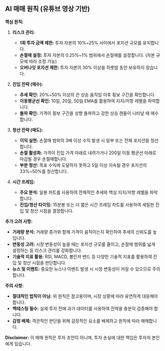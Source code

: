 ## AI 매매 원칙 (유튜브 영상 기반)

**핵심 원칙:**

1. **리스크 관리:**
   - **1회 투자 금액 제한:** 투자 자본의 10%~25% 사이에서 포지션 규모를 유지합니다.
   - **손절매 설정:** 투자 자본의 0.25%~1% 범위에서 손절매를 설정합니다. (자본 규모에 따라 조정 가능)
   - **오버나잇 포지션 제한:** 투자 자본의 30% 이상을 하룻밤 동안 보유하지 않습니다.

2. **진입 전략 (매수):**
   - **추세 확인:** 20%~50% 이상의 큰 상승 움직임 이후 횡보 구간을 확인합니다.
   - **이동평균선 확인:** 10일, 20일, 50일 EMA를 활용하여 지지/저항 레벨을 파악합니다.
   - **돌파 확인:** 가격이 횡보 구간을 상향 돌파하고 강한 상승 캔들이 나타날 때 매수합니다.

3. **청산 전략 (매도):**
   - **이익 실현:** 손절매 범위의 3배 이상 수익 발생 시 일부 또는 전체 포지션을 청산합니다.
   - **손절 활성화:** 가격이 진입 가격 아래로 내려가거나 200일 이동 평균선 아래로 마감될 경우 손절매합니다.
   - **부분 청산:** 목표 수익에 도달하지 못하고 5일 이상 지속될 경우 포지션의 33%~50%를 청산합니다.

4. **시간 프레임:**
   - **주요 분석:** 일봉 차트를 사용하여 전체적인 추세와 핵심 지지/저항 레벨을 파악합니다.
   - **진입/청산 타이밍:** 15분봉 또는 더 짧은 시간 프레임 차트를 사용하여 세밀한 진입 및 청산 시점을 결정합니다.

**추가 고려 사항:**

* **거래량 분석:** 거래량 증가와 함께 가격이 움직이는지 확인하여 추세의 신뢰도를 높입니다.
* **변동성 고려:** 시장 변동성이 높을 때는 포지션 규모를 줄이고, 손절매 범위를 넓게 설정하는 등 리스크 관리를 강화합니다.
* **기술적 지표 활용:** RSI, MACD, 볼린저 밴드 등 다양한 기술적 지표를 활용하여 진입 및 청산 시점을 판단합니다.
* **뉴스 및 이벤트:** 중요한 뉴스나 이벤트 발생 시 시장 변동성이 커질 수 있으므로 주의합니다.

**주의 사항:**

* **절대적인 법칙이 아님:** 위 원칙은 참고용이며, 시장 상황에 따라 유연하게 대응해야 합니다.
* **백테스팅 필수:** 실제 투자 전에 과거 데이터를 사용하여 전략을 충분히 검증해야 합니다.
* **감정 배제:** 객관적인 판단을 위해 감정적인 요소를 배제하고 원칙에 따라 매매합니다.

**Disclaimer:** 이 매매 원칙은 투자 조언이 아니며, 투자 손실에 대한 책임은 투자자 본인에게 있습니다.
